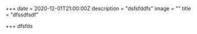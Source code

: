 +++
date = 2020-12-01T21:00:00Z
description = "dsfsfddfs"
image = ""
title = "dfssdfsdf"

+++
dfsfds